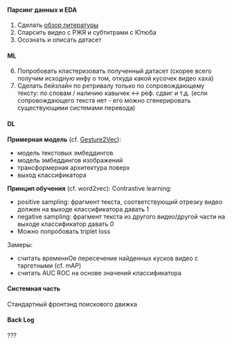 #### Парсинг данных и EDA
1. Сделать [обзор литературы](https://docs.google.com/document/d/1NGa4D-8iVcYtnW0FPB_9Ytw0kxDtCm0l7aKy4JKtYBU/edit?tab=t.8n2zegdidvu1#heading=h.xzk2mno31nic)
2. Спарсить видео с РЖЯ и субтитрами с Ютюба
3. Осознать и описать датасет
   
#### ML
6. Попробовать кластеризовать полученный датасет (скорее всего получим исходную инфу о том, откуда какой кусочек видео хаха)
7. Сделать бейзлайн по ретривалу только по сопровождающему тексту: по словам / наличию кавычек <-> реф. сдвиг и т.д. (если сопровождающего текста нет - его можно сгенерировать существующими системами перевода)

#### DL
**Примерная модель** (cf. [Gesture2Vec](https://github.com/pjyazdian/Gesture2Vec?tab=readme-ov-file)):
- модель текстовых эмбеддингов
- модель эмбеддингов изображений
- трансформерная архитектура поверх
- выход классификатора

**Принцип обучения** (cf. word2vec):
Contrastive learning:
- positive sampling: фрагмент текста, соответствующий отрезку видео должен на выходе классификатора давать 1
- negative sampling: фрагмент текста из другого видео/другой части на выходе классификатор давать 0
- Можно попробовать triplet loss

Замеры: 
- считать временнОе пересечение найденных кусков видео с таргетными (cf. mAP)
- считать AUC ROC на основе значений классификатора
  
#### Системная часть
Стандартный фронтэнд поискового движка

#### Back Log
???
